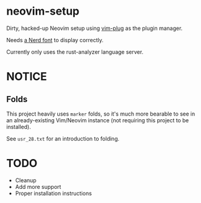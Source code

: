 # neovim-setup

Dirty, hacked-up Neovim setup using [vim-plug](https://github.com/junegunn/vim-plug) as the plugin manager.

Needs [a Nerd font](https://github.com/ryanoasis/nerd-fonts/releases/latest) to display correctly.

Currently only uses the rust-analyzer language server.

# NOTICE

## Folds

This project heavily uses `marker` folds, so it's much more bearable to see in an already-existing Vim/Neovim instance (not requiring this project to be installed).

See `usr_28.txt` for an introduction to folding.

# TODO

- Cleanup
- Add more support
- Proper installation instructions
